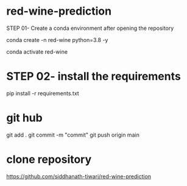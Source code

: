 # red-wine-prediction

STEP 01- Create a conda environment after opening the repository

conda create -n red-wine python=3.8 -y

conda activate red-wine

# STEP 02- install the requirements

pip install -r requirements.txt


# git hub 
git add .
git commit -m "commit"
git push origin main

# clone repository 

https://github.com/siddhanath-tiwari/red-wine-prediction



